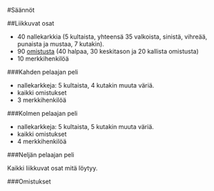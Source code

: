 #Säännöt

##Liikkuvat osat

* 40 nallekarkkia (5 kultaista, yhteensä 35 valkoista, sinistä, vihreää, punaista ja mustaa, 7 kutakin).
* 90 [omistusta](saannot.md#Omistukset) (40 halpaa, 30 keskitason ja 20 kallista omistusta)
* 10 merkkihenkilöä

###Kahden pelaajan peli

* nallekarkkeja: 5 kultaista, 4 kutakin muuta väriä.
* kaikki omistukset
* 3 merkkihenkilöä

###Kolmen pelaajan peli

* nallekarkkeja: 5 kultaista, 5 kutakin muuta väriä.
* kaikki omistukset
* 4 merkkihenkilöä

###Neljän pelaajan peli

Kaikki liikkuvat osat mitä löytyy.

###Omistukset

